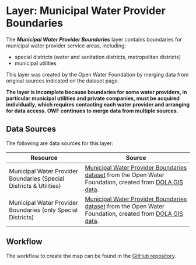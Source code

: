 # Layer: Municipal Water Provider Boundaries #

The ***Municipal Water Provider Boundaries*** layer contains boundaries for
municipal water provider service areas, including:

*   special districts (water and sanitation districts, metropolitan districts)
*   municipal utilities

This layer was created by the Open Water Foundation by merging data from
original sources indicated on the dataset page.

**The layer is incomplete because boundaries for some water providers,
in particular municipal utilities and private companies,
must be acquired individually,
which requires contacting each water provider and arranging for data access.
OWF continues to merge data from multiple sources.**

## Data Sources ##

The following are data sources for this layer:

| **Resource** | **Source** |
| -- | -- |
| Municipal Water Provider Boundaries (Special Districts & Utilities) | [Municipal Water Provider Boundaries dataset](https://data.openwaterfoundation.org/state/co/owf/municipal-water-provider-boundaries/) from the Open Water Foundation, created from [DOLA GIS data](https://demography.dola.colorado.gov/assets/html/gis.html). |
| Municipal Water Provider Boundaries (only Special Districts) | [Municipal Water Provider Boundaries dataset](https://data.openwaterfoundation.org/state/co/owf/municipal-water-provider-boundaries/) from the Open Water Foundation, created from [DOLA GIS data](https://demography.dola.colorado.gov/assets/html/gis.html). |

## Workflow ##

The workflow to create the map can be found in the [GitHub repository](https://github.com/OpenWaterFoundation/owf-infomapper-co-big-thompson/tree/master/workflow/SupportingData/WaterSupply-WaterProviders).
